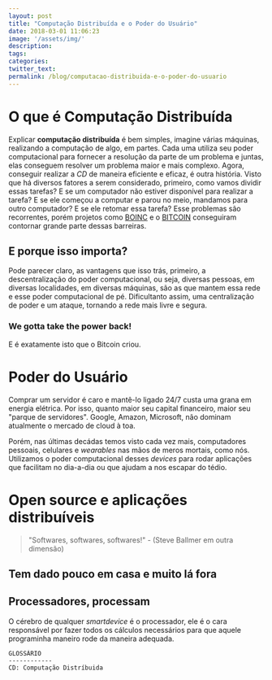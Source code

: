 ```yaml
---
layout: post
title: "Computação Distribuída e o Poder do Usuário"
date: 2018-03-01 11:06:23
image: '/assets/img/'
description:
tags:
categories:
twitter_text:
permalink: /blog/computacao-distribuida-e-o-poder-do-usuario
---
```


# O que é Computação Distribuída
Explicar **computação distribuída** é bem simples, imagine várias máquinas, realizando a computação de algo, em partes. Cada uma utiliza seu poder computacional para fornecer a resolução da parte de um problema e juntas, elas conseguem resolver um problema maior e mais complexo. Agora, conseguir realizar a *CD* de maneira eficiente e eficaz, é outra história. Visto que há diversos fatores a serem considerado, primeiro, como vamos dividir essas tarefas? E se um computador não estiver disponível para realizar a tarefa? E se ele começou a computar e parou no meio, mandamos para outro computador? E se ele retomar essa tarefa? 
Esse problemas são recorrentes, porém projetos como [BOINC](https://boinc.berkeley.edu/) e o [BITCOIN](https://bitcoin.org/pt_BR/) conseguiram contornar grande parte dessas barreiras.  

## E porque isso importa?
Pode parecer claro, as vantagens que isso trás, primeiro, a descentralização do poder computacional, ou seja, diversas pessoas, em diversas localidades, em diversas máquinas, são as que mantem essa rede e esse poder computacional de pé. Dificultanto assim, uma centralização de poder e um ataque, tornando a rede mais livre e segura.

### We gotta take the power back!
E é exatamente isto que o Bitcoin criou.

# Poder do Usuário
Comprar um servidor é caro e mantê-lo ligado 24/7 custa uma grana em energia elétrica.
Por isso, quanto maior seu capital financeiro, maior seu "parque de servidores". Google, Amazon, Microsoft, não dominam atualmente o mercado de cloud à toa.    

Porém, nas últimas decádas temos visto cada vez mais, computadores pessoais, celulares e *wearables* nas mãos de meros mortais, como nós. Utilizamos o poder computacional desses *devices* para rodar aplicações que facilitam no dia-a-dia ou que ajudam a nos escapar do tédio.

# Open source e aplicações distribuíveis
> "Softwares, softwares, softwares!" - (Steve Ballmer em outra dimensão)


## Tem dado pouco em casa e muito lá fora



## Processadores, processam
O cérebro de qualquer *smartdevice* é o processador, ele é o cara responsável por fazer todos os cálculos necessários para que aquele programinha maneiro rode da maneira adequada. 
```
GLOSSÁRIO
------------
CD: Computação Distríbuida
```